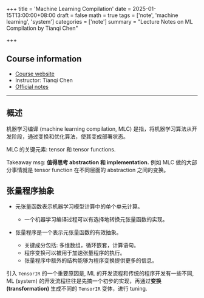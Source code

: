 +++
title = 'Machine Learning Compilation'
date = 2025-01-15T13:00:00+08:00
draft = false
math = true
tags = ['note', 'machine learning', 'system']
categories = ['note']
summary = "Lecture Notes on ML Compilation by Tianqi Chen"

+++

## Course information
- [Course website](https://mlc.ai/zh/)
- Instructor: Tianqi Chen
- [Official notes](https://mlc.ai/zh/chapter_introduction/index.html)

---

## 概述

机器学习编译 (machine learning compilation, MLC) 是指，将机器学习算法从开发阶段，通过变换和优化算法，使其变成部署状态。

MLC 的关键元素: tensor 和 tensor functions.

Takeaway msg: **值得思考 abstraction 和 implementation.** 例如 MLC 做的大部分事情就是 tensor function 在不同层面的 abstraction 之间的变换。

## 张量程序抽象

- 元张量函数表示机器学习模型计算中的单个单元计算。
  - 一个机器学习编译过程可以有选择地转换元张量函数的实现。

- 张量程序是一个表示元张量函数的有效抽象。
  - 关键成分包括: 多维数组，循环嵌套，计算语句。
  - 程序变换可以被用于加速张量程序的执行。
  - 张量程序中额外的结构能够为程序变换提供更多的信息。

引入 `TensorIR` 的一个重要原因是, ML 的开发流程和传统的程序开发有一些不同, ML (system) 的开发流程往往是先搞一个初步的实现，再通过**变换 (transformation)** 生成不同的 `TensorIR` 变体，进行 tuning.